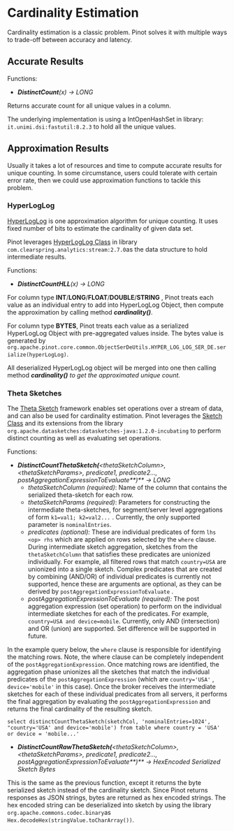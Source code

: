 # Cardinality Estimation

Cardinality estimation is a classic problem. Pinot solves it with multiple ways to trade-off between accuracy and latency.

## Accurate Results

Functions:

* _**DistinctCount**\(x\) -&gt; LONG_

Returns accurate count for all unique values in a column.

The underlying implementation is using a IntOpenHashSet in library: `it.unimi.dsi:fastutil:8.2.3` to hold all the unique values.

## Approximation Results

Usually it takes a lot of resources and time to compute accurate results for unique counting. In some circumstance, users could tolerate with certain error rate, then we could use approximation functions to tackle this problem. 

### HyperLogLog

[HyperLogLog](https://en.wikipedia.org/wiki/HyperLogLog) is one approximation algorithm for unique counting. It uses fixed number of bits to estimate the cardinality of given data set.

Pinot leverages [HyperLogLog Class](https://github.com/addthis/stream-lib/blob/master/src/main/java/com/clearspring/analytics/stream/cardinality/HyperLogLog.java)  in library `com.clearspring.analytics:stream:2.7.0`as the data structure to hold intermediate results.

Functions:

* _**DistinctCountHLL**\(x\) -&gt; LONG_

For column type **INT**/**LONG**/**FLOAT**/**DOUBLE**/**STRING** , Pinot treats each value as an individual entry to add into HyperLogLog Object, then compute the approximation by calling method _**cardinality\(\)**_.

For column type **BYTES**, Pinot treats each value as a serialized HyperLogLog Object with pre-aggregated values inside. The bytes value is generated by `org.apache.pinot.core.common.ObjectSerDeUtils.HYPER_LOG_LOG_SER_DE.serialize(hyperLogLog)`.

All deserialized HyperLogLog object will be merged into one then calling method _**cardinality\(\)** to get the approximated unique count._

### Theta Sketches

The [Theta Sketch](https://datasketches.apache.org/docs/Theta/ThetaSketchFramework.html) framework enables set operations over a stream of data, and can also be used for cardinality estimation. Pinot leverages the [Sketch Class](https://github.com/apache/incubator-datasketches-java/blob/master/src/main/java/org/apache/datasketches/theta/Sketch.java) and its extensions from the library `org.apache.datasketches:datasketches-java:1.2.0-incubating`  to perform distinct counting as well as evaluating set operations.

Functions:

* _**DistinctCountThetaSketch\(**&lt;thetaSketchColumn&gt;, &lt;thetaSketchParams&gt;, predicate1, predicate2..., postAggregationExpressionToEvaluate**\)** -&gt; LONG_
  * _thetaSketchColumn \(required\)_: Name of the column that contains the serialized theta-sketch for each row.
  * _thetaSketchParams \(required\)_: Parameters for constructing the intermediate theta-sketches, for segment/server level aggregations of form `k1=val1; k2=val2...` . Currently, the only supported parameter is `nominalEntries`.
  * _predicates \(optional\):_  These are individual predicates of form `lhs <op> rhs` which are applied on rows selected by the `where` clause. During intermediate sketch aggregation, sketches from the `thetaSketchColumn` that satisfies these predicates are unionized individually. For example, all filtered rows that match `country=USA` are unionized into a single sketch. Complex predicates that are created by combining \(AND/OR\) of individual predicates is currently not supported, hence these are arguments are optional, as they can be derived by `postAggregationExpressionToEvaluate` .
  * _postAggregationExpressionToEvaluate \(required\):_ The post aggregation expression \(set operation\) to perform on the individual intermediate sketches for each of the predicates. For example, `country=USA and device=mobile`. Currently, only AND \(intersection\) and OR \(union\) are supported. Set difference will be supported in future.

In the example query below, the `where` clause is responsible for identifying the matching rows. Note, the where clause can be completely independent of the `postAggregationExpression`. Once matching rows are identified, the aggregation phase unionizes all the sketches that match the individual predicates of the `postAggregationExpression` \(which are `country='USA'` , `device='mobile'` in this case\). Once the broker receives the intermediate sketches for each of these individual predicates from all servers, it performs the final aggregation by evaluating the `postAggregationExpression` and returns the final cardinality of the resulting sketch.

`select distinctCountThetaSketch(sketchCol, 'nominalEntries=1024', "country='USA' and device='mobile') from table where country = 'USA' or device = 'mobile...'` 

* _**DistinctCountRawThetaSketch\(**&lt;thetaSketchColumn&gt;, &lt;thetaSketchParams&gt;, predicate1, predicate2..., postAggregationExpressionToEvaluate**\)** -&gt; HexEncoded Serialized Sketch Bytes_

This is the same as the previous function, except it returns the byte serialized sketch instead of the cardinality sketch. Since Pinot returns responses as JSON strings, bytes are returned as hex encoded strings. The hex encoded string can be deserialized into sketch by using the library `org.apache.commons.codec.binary`as `Hex.decodeHex(stringValue.toCharArray())`.

